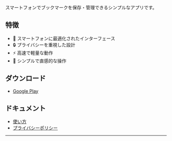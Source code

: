 スマートフォンでブックマークを保存・管理できるシンプルなアプリです。

## 特徴

- 📱 スマートフォンに最適化されたインターフェース
- 🔒 プライバシーを重視した設計
- ⚡ 高速で軽量な動作
- 📝 シンプルで直感的な操作

## ダウンロード

<!-- ここにアプリストアのリンクを追加 -->
- [Google Play](https://play.google.com/store/apps/details?id=com.yomitto.app)

## ドキュメント

- [使い方](usage.md)
- [プライバシーポリシー](privacy.md)

---